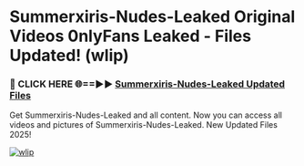# Summerxiris-Nudes-Leaked Original Videos 0nlyFans Leaked - Files Updated! (wlip)

<h3>🔴 CLICK HERE 🌐==►► <a href="https://tinyurl.com/4mcuefdz" rel="nofollow">Summerxiris-Nudes-Leaked Updated Files</a></h3>

Get Summerxiris-Nudes-Leaked and all content. Now you can access all videos and pictures of Summerxiris-Nudes-Leaked. New Updated Files 2025!

[![wlip](https://i.imgur.com/StAQSOY.gif)](https://tinyurl.com/4mcuefdz)
